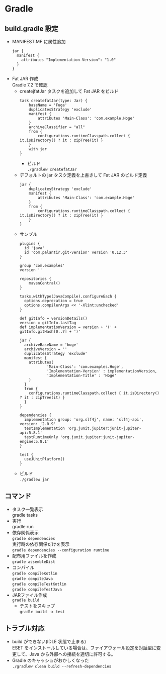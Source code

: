 # Gradle

## build.gradle 設定
* MANIFEST.MF に属性追加
  ```
  jar {
    manifest {
      attributes "Implementation-Version": "1.0"
    }
  }
  ```
* Fat JAR 作成  
  Gradle 7.2 で確認  
  * createjfatJar タスクを追加して Fat JAR をビルド  
    ```
    task createfatJar(type: Jar) {
        baseName = 'Fuga'
        duplicatesStrategy 'exclude'
        manifest {
            attributes 'Main-Class': 'com.example.Hoge'
        }
        archiveClassifier = "all"
        from {
            configurations.runtimeClasspath.collect { it.isDirectory() ? it : zipTree(it) }
        }
        with jar
    }
    ```  
    * ビルド  
      `./gradlew createfatJar`
  * デフォルトの jar タスク定義を上書きして Fat JAR のビルド定義  
    ```
    jar {
        duplicatesStrategy 'exclude'
        manifest {
            attributes 'Main-Class': 'com.example.Hoge'
        }
        from {
            configurations.runtimeClasspath.collect { it.isDirectory() ? it : zipTree(it) }
        }
    }
    ```
  * サンプル
    ```
    plugins {
      id 'java'
      id 'com.palantir.git-version' version '0.12.3'
    }

    group 'com.examples'
    version ''

    repositories {
        mavenCentral()
    }

    tasks.withType(JavaCompile).configureEach {
      options.deprecation = true
      options.compilerArgs << '-Xlint:unchecked'
    }

    def gitInfo = versionDetails()
    version = gitInfo.lastTag
    def implementationVersion = version + '(' + gitInfo.gitHash[0..7] + ')'

    jar {
      archiveBaseName = 'hoge'
      archiveVersion = ''
      duplicatesStrategy 'exclude'
      manifest {
        attributes(
                'Main-Class': 'com.examples.Hoge',
                'Implementation-Version' : implementationVersion,
                'Implementation-Title' : 'Hoge'
        )
      }
      from {
        configurations.runtimeClasspath.collect { it.isDirectory() ? it : zipTree(it) }
      }
    }

    dependencies {
      implementation group: 'org.slf4j', name: 'slf4j-api', version: '2.0.9'
      testImplementation 'org.junit.jupiter:junit-jupiter-api:5.8.1'
      testRuntimeOnly 'org.junit.jupiter:junit-jupiter-engine:5.8.1'
    }

    test {
      useJUnitPlatform()
    }
    ```
  * ビルド  
    `./gradlew jar`


## コマンド

* タスク一覧表示  
gradle tasks
* 実行  
gradle run
* 依存関係表示  
`gradle dependencies`  
実行時の依存関係だけを表示  
`gradle dependencies --configuration runtime`
* 配布用ファイルを作成  
`gradle assembleDist`
* コンパイル  
`gradle compileKotlin`  
`gradle compileJava`  
`gradle compileTestKotlin`  
`gradle compileTestJava`  
* JARファイル作成  
`gradle build`
  * テストをスキップ  
    `gradle build -x test`

## トラブル対応

* build ができない(IDLE 状態で止まる)  
ESET をインストールしている場合は、ファイアウォール設定を対話型に変更して、Java から外部への接続を適切に許可する。
* Gradle のキャッシュがおかしくなった  
`./gradlew clean build --refresh-dependencies`

